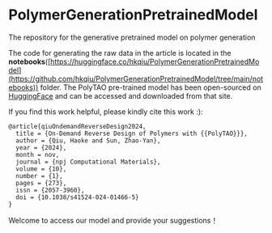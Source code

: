 # PolymerGenerationPretrainedModel
The repository for the generative pretrained model on polymer generation


The code for generating the raw data in the article is located in the **notebooks**([https://huggingface.co/hkqiu/PolymerGenerationPretrainedModel](https://github.com/hkqiu/PolymerGenerationPretrainedModel/tree/main/notebooks)) folder. The PolyTAO pre-trained model has been open-sourced on [HuggingFace](https://huggingface.co/hkqiu/PolymerGenerationPretrainedModel) and can be accessed and downloaded from that site.

If you find this work helpful, please kindly cite this work :):
```
@article{qiuOndemandReverseDesign2024,
  title = {On-Demand Reverse Design of Polymers with {{PolyTAO}}},
  author = {Qiu, Haoke and Sun, Zhao-Yan},
  year = {2024},
  month = nov,
  journal = {npj Computational Materials},
  volume = {10},
  number = {1},
  pages = {273},
  issn = {2057-3960},
  doi = {10.1038/s41524-024-01466-5}
}
```

Welcome to access our model and provide your suggestions！
